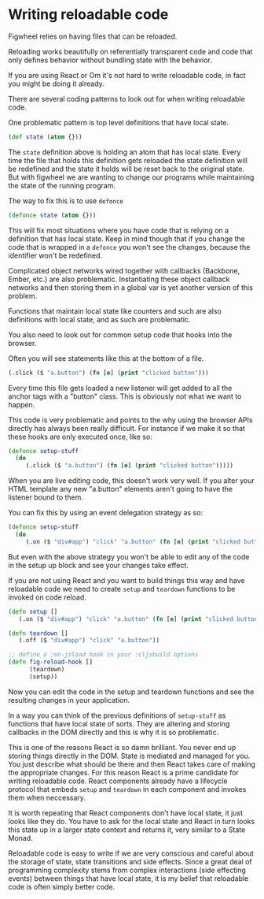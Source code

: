 # Writing reloadable code

Figwheel relies on having files that can be reloaded. 

Reloading works beautifully on referentially transparent code and
code that only defines behavior without bundling state with the
behavior. 

If you are using React or Om it's not hard to write reloadable code,
in fact you might be doing it already.

There are several coding patterns to look out for when writing
reloadable code. 

One problematic pattern is top level definitions that have local
state.

```clojure
(def state (atom {}))
```

The `state` definition above is holding an atom that has local state.
Every time the file that holds this definition gets reloaded the state
definition will be redefined and the state it holds will be reset back
to the original state. But with figwheel we are wanting to change our
programs while maintaining the state of the running program.

The way to fix this is to use `defonce`

```clojure
(defonce state (atom {}))
```

This will fix most situations where you have code that is relying on a
definition that has local state. Keep in mind though that if you
change the code that is wrapped in a `defonce` you won't see the
changes, because the identifier won't be redefined.

Complicated object networks wired together with callbacks (Backbone,
Ember, etc.) are also problematic. Instantiating these object callback
networks and then storing them in a global var is yet another version
of this problem.

Functions that maintain local state like counters and such are also
definitions with local state, and as such are problematic.

You also need to look out for common setup code that hooks into the browser.

Often you will see statements like this at the bottom of a file.

```clojure
(.click ($ "a.button") (fn [e] (print "clicked button")))
```

Every time this file gets loaded a new listener will get added to all
the anchor tags with a "button" class. This is obviously not what we
want to happen.

This code is very problematic and points to the why using the browser
APIs directly has always been really difficult. For instance if we make
it so that these hooks are only executed once, like so:

```clojure
(defonce setup-stuff 
  (do 
     (.click ($ "a.button") (fn [e] (print "clicked button")))))
```

When you are live editing code, this doesn't work very well. If you
alter your HTML template any new "a.button" elements aren't going to
have the listener bound to them.

You can fix this by using an event delegation strategy as so:

```clojure  
(defonce setup-stuff 
  (do 
     (.on ($ "div#app") "click" "a.button" (fn [e] (print "clicked button")))))
```

But even with the above strategy you won't be able to edit any of the
code in the setup up block and see your changes take effect.

If you are not using React and you want to build things this way and
have reloadable code we need to create `setup` and `teardown`
functions to be invoked on code reload.  

```clojure  
(defn setup []
   (.on ($ "div#app") "click" "a.button" (fn [e] (print "clicked button"))))

(defn teardown []
   (.off ($ "div#app") "click" "a.button"))

;; define a :on-jsload hook in your :cljsbuild options
(defn fig-reload-hook []
      (teardown)
      (setup))

```

Now you can edit the code in the setup and teardown functions and see
the resulting changes in your application.

In a way you can think of the previous definitions of `setup-stuff` as
functions that have local state of sorts. They are altering and storing
callbacks in the DOM directly and this is why it is so problematic.

This is one of the reasons React is so damn brilliant. You never end
up storing things directly in the DOM. State is mediated and managed
for you. You just describe what should be there and then React takes
care of making the appropriate changes. For this reason React is a
prime candidate for writing reloadable code. React components already
have a lifecycle protocol that embeds `setup` and `teardown` in each
component and invokes them when neccessary.

It is worth repeating that React components don't have local state, it
just looks like they do. You have to ask for the local state and React in
turn looks this state up in a larger state context and returns it,
very similar to a State Monad.

Reloadable code is easy to write if we are very conscious and careful
about the storage of state, state transitions and side effects. Since
a great deal of programming complexity stems from complex interactions
(side effecting events) between things that have local state, it is my
belief that reloadable code is often simply better code.
